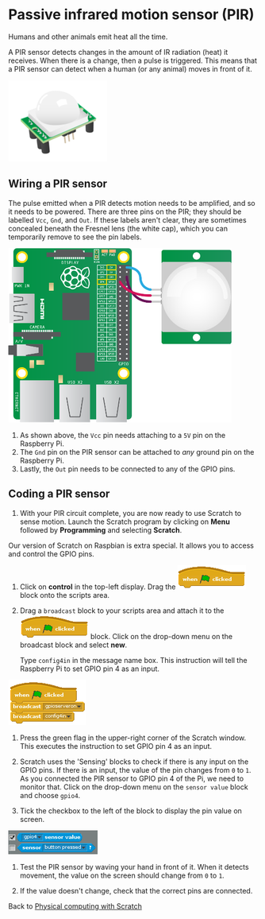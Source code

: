 # Passive infrared motion sensor (PIR)

Humans and other animals emit heat all the time. 

A PIR sensor detects changes in the amount of IR radiation (heat) it receives. When there is a change, then a pulse is triggered. This means that a PIR sensor can detect when a human (or any animal) moves in front of it.

![pir](images/pir_module.png)

## Wiring a PIR sensor

The pulse emitted when a PIR detects motion needs to be amplified, and so it needs to be powered. There are three pins on the PIR; they should be labelled `Vcc`, `Gnd`, and `Out`. If these labels aren't clear, they are sometimes concealed beneath the Fresnel lens (the white cap), which you can temporarily remove to see the pin labels.

![wiring](images/pir_wiring.png)

1. As shown above, the `Vcc` pin needs attaching to a `5V` pin on the Raspberry Pi.
1. The `Gnd` pin on the PIR sensor can be attached to *any* ground pin on the Raspberry Pi.
1. Lastly, the `Out` pin needs to be connected to any of the GPIO pins.

## Coding a PIR sensor

1.  With your PIR circuit complete, you are now ready to use Scratch to sense motion. Launch the Scratch program by clicking on **Menu** followed by **Programming** and selecting **Scratch**.

 Our version of Scratch on Raspbian is extra special. It allows you to access and control the GPIO pins.

1.  Click on **control** in the top-left display. Drag the ![green flag](images/green_flag.png) block onto the scripts area.

1. Drag a `broadcast` block to your scripts area and attach it to the ![green flag](images/green_flag.png) block. Click on the drop-down menu on the broadcast block and select **new**.

    Type `config4in` in the message name box. This instruction will tell the Raspberry Pi to set GPIO pin 4 as an input.

![Config Pin 4](images/scratch_config4.png)

1. Press the green flag in the upper-right corner of the Scratch window. This executes the instruction to set GPIO pin 4 as an input.

1. Scratch uses the 'Sensing' blocks to check if there is any input on the GPIO pins. If there is an input, the value of the pin changes from `0` to `1`. As you connected the PIR sensor to GPIO pin 4 of the Pi, we need to monitor that. Click on the drop-down menu on the `sensor value` block and choose `gpio4`.

1. Tick the checkbox to the left of the block to display the pin value on screen.

  ![Scratch sensing blocks](images/sensing-blocks.png)

1. Test the PIR sensor by waving your hand in front of it. When it detects movement, the value on the screen should change from `0` to `1`.

1. If the value doesn't change, check that the correct pins are connected.

Back to [Physical computing with Scratch](worksheet.md)
